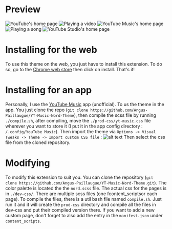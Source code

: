 
# Preview

![YouTube's home page](store/Img_1.png)
![Playing a video](store/Img_2.png)
![YouTube Music's home page](store/Img_3.png)
![Playing a song](store/Img_4.png)
![YouTube Studio's home page](store/Img_5.png)


# Installing for the web

To use this theme on the web, you just have to install this extension. To do so, go to the [Chrome web store](https://github.com/Angus-Paillaugue/YT-Music-Nord-Theme) then click on install. That's it!


# Installing for an app

Personally, I use the [YouTube Music](https://github.com/th-ch/youtube-music) app (unofficial). To us the theme in the app. You just clone the repo (`git clone https://github.com/Angus-Paillaugue/YT-Music-Nord-Theme`), then compile the scss file by running `./compile.sh`, after compiling, move the `./prod-css/yt-music.css` file wherever you want to store it (I put it in the app config directory : `/.config/YouTube Music`). Then import the theme via `Options -> Visual Tweaks -> Theme -> Import custom CSS file` : 
![alt text](store/import_yt_app_diagram.jpg)
Then select the css file from the cloned repository.

# Modifying

To modify this extension to suit you. You can clone the repository (`git clone https://github.com/Angus-Paillaugue/YT-Music-Nord-Theme.git`).
The color palette is located the the `nord.scss` file.
The actual css for the pages is in `./dev-css/`. There are multiple scss files (one fcontent_scriptsor each page). To compile the files, there is a util bash file named `compile.sh`. Just run it and it will create the `prod-css` directory and compile all the files in dev-css and put their compiled version there.
If you want to add a new custom page, don't forget to also add the entry in the `manifest.json` under `content_scripts`.
